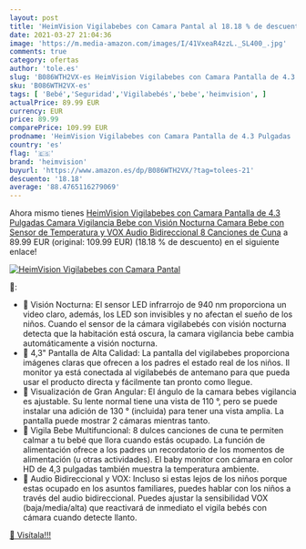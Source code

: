 ```yaml
---
layout: post
title: 'HeimVision Vigilabebes con Camara Pantal al 18.18 % de descuento'
date: 2021-03-27 21:04:36
image: 'https://m.media-amazon.com/images/I/41VxeaR4zzL._SL400_.jpg'
comments: true
category: ofertas
author: 'tole.es'
slug: 'B086WTH2VX-es HeimVision Vigilabebes con Camara Pantalla de 4.3 Pulgadas...'
sku: 'B086WTH2VX-es'
tags: [ 'Bebé','Seguridad','Vigilabebés','bebe','heimvision', ]
actualPrice: 89.99 EUR
currency: EUR
price: 89.99
comparePrice: 109.99 EUR
prodname: 'HeimVision Vigilabebes con Camara Pantalla de 4.3 Pulgadas  Camara Vigilancia Bebe con Visión Nocturna  Camara Bebe con Sensor de Temperatura y VOX  Audio Bidireccional  8 Canciones de Cuna'
country: 'es'
flag: '🇪🇸'
brand: 'heimvision'
buyurl: 'https://www.amazon.es/dp/B086WTH2VX/?tag=tolees-21'
descuento: '18.18'
average: '88.4765116279069'
---
```


Ahora mismo tienes [HeimVision Vigilabebes con Camara Pantalla de 4.3 Pulgadas  Camara Vigilancia Bebe con Visión Nocturna  Camara Bebe con Sensor de Temperatura y VOX  Audio Bidireccional  8 Canciones de Cuna](https://www.amazon.es/dp/B086WTH2VX/?tag=tolees-21) a 89.99 EUR (original: 109.99 EUR) (18.18 %  de descuento) en el siguiente enlace!

[![HeimVision Vigilabebes con Camara Pantal](https://m.media-amazon.com/images/I/41VxeaR4zzL._SL400_.jpg)](https://www.amazon.es/dp/B086WTH2VX/?tag=tolees-21)

🔎:

- 👶 Visión Nocturna: El sensor LED infrarrojo de 940 nm proporciona un video claro, además, los LED son invisibles y no afectan el sueño de los niños. Cuando el sensor de la cámara vigilabebés con visión nocturna detecta que la habitación está oscura, la camara vigilancia bebe cambia automáticamente a visión nocturna.
- 👶 4,3" Pantalla de Alta Calidad: La pantalla del vigilabebes proporciona imágenes claras que ofrecen a los padres el estado real de los niños. Il monitor ya está conectada al vigilabebés de antemano para que pueda usar el producto directa y fácilmente tan pronto como llegue.
- 👶 Visualización de Gran Angular: El ángulo de la camara bebes vigilancia es ajustable. Su lente normal tiene una vista de 110 °, pero se puede instalar una adición de 130 ° (incluida) para tener una vista amplia. La pantalla puede mostrar 2 cámaras mientras tanto.
- 👶 Vigila Bebe Multifuncional: 8 dulces canciones de cuna te permiten calmar a tu bebé que llora cuando estás ocupado. La función de alimentación ofrece a los padres un recordatorio de los momentos de alimentación (u otras actividades). El baby monitor con cámara en color HD de 4,3 pulgadas también muestra la temperatura ambiente.
- 👶 Audio Bidireccional y VOX: Incluso si estas lejos de los niños porque estas ocupado en los asuntos familiares, puedes hablar con los niños a través del audio bidireccional. Puedes ajustar la sensibilidad VOX (baja/media/alta) que reactivará de inmediato el vigila bebés con cámara cuando detecte llanto.

[🛒 Visítala!!!](https://www.amazon.es/dp/B086WTH2VX/?tag=tolees-21)
